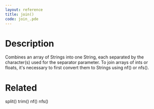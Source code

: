 ```yaml
---
layout: reference
title: join()
code: join_.pde
---
```


# Description

Combines an array of Strings into one String, each separated by the character(s) used for the separator parameter. To join arrays of ints or floats, it's necessary to first convert them to Strings using nf() or nfs().

# Related

split()
trim()
nf()
nfs()
